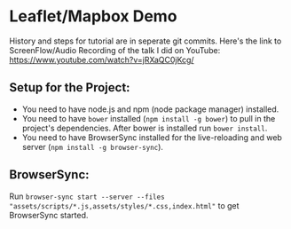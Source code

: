 # Leaflet/Mapbox Demo
History and steps for tutorial are in seperate git commits.
Here's the link to ScreenFlow/Audio Recording of the talk I did on YouTube: <https://www.youtube.com/watch?v=jRXaQC0jKcg/>

## Setup for the Project:
 - You need to have node.js and npm (node package manager) installed.
 - You need to have `bower` installed (`npm install -g bower`) to pull in the project's dependencies. After bower is installed run `bower install`.
 - You need to have BrowserSync installed for the live-reloading and web server (`npm install -g browser-sync`).

## BrowserSync:
Run `browser-sync start --server --files "assets/scripts/*.js,assets/styles/*.css,index.html"` to get BrowserSync started.
